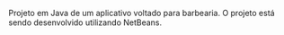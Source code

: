 Projeto em Java de um aplicativo voltado para barbearia. O projeto está sendo desenvolvido utilizando NetBeans. 
